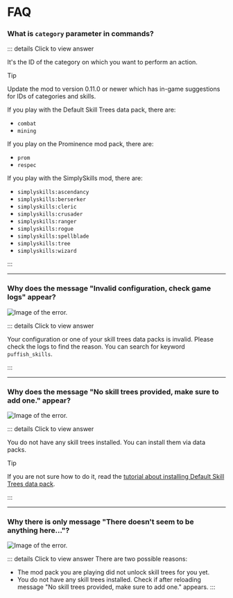 # FAQ

### What is `category` parameter in commands?

::: details Click to view answer

It's the ID of the category on which you want to perform an action.

> [!TIP]
> Update the mod to version 0.11.0 or newer which has in-game suggestions for IDs of categories and skills.

If you play with the Default Skill Trees data pack, there are:
- `combat`
- `mining`

If you play on the Prominence mod pack, there are:
- `prom`
- `respec`

If you play with the SimplySkills mod, there are:
- `simplyskills:ascendancy`
- `simplyskills:berserker`
- `simplyskills:cleric`
- `simplyskills:crusader`
- `simplyskills:ranger`
- `simplyskills:rogue`
- `simplyskills:spellblade`
- `simplyskills:tree`
- `simplyskills:wizard`

:::

---

### Why does the message "Invalid configuration, check game logs" appear?
![Image of the error.](/errors/invalid-config.png)

::: details Click to view answer

Your configuration or one of your skill trees data packs is invalid. Please check the logs to find the reason. You can search for keyword `puffish_skills`.

:::

---

### Why does the message "No skill trees provided, make sure to add one." appear?
![Image of the error.](/errors/no-skills-provided.png)

::: details Click to view answer

You do not have any skill trees installed. You can install them via data packs.

> [!TIP]
> If you are not sure how to do it, read the [tutorial about installing Default Skill Trees data pack](/players/tutorials/default-skill-trees).

:::

---

### Why there is only message "There doesn't seem to be anything here..."?
![Image of the error.](/errors/nothing-here.png)

::: details Click to view answer
There are two possible reasons:
- The mod pack you are playing did not unlock skill trees for you yet.
- You do not have any skill trees installed. Check if after reloading message "No skill trees provided, make sure to add one." appears.
:::
